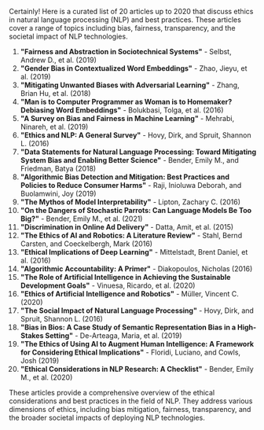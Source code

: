 Certainly! Here is a curated list of 20 articles up to 2020 that discuss ethics in natural language processing (NLP) and best practices. These articles cover a range of topics including bias, fairness, transparency, and the societal impact of NLP technologies.

1. **"Fairness and Abstraction in Sociotechnical Systems"** - Selbst, Andrew D., et al. (2019)
2. **"Gender Bias in Contextualized Word Embeddings"** - Zhao, Jieyu, et al. (2019)
3. **"Mitigating Unwanted Biases with Adversarial Learning"** - Zhang, Brian Hu, et al. (2018)
4. **"Man is to Computer Programmer as Woman is to Homemaker? Debiasing Word Embeddings"** - Bolukbasi, Tolga, et al. (2016)
5. **"A Survey on Bias and Fairness in Machine Learning"** - Mehrabi, Ninareh, et al. (2019)
6. **"Ethics and NLP: A General Survey"** - Hovy, Dirk, and Spruit, Shannon L. (2016)
7. **"Data Statements for Natural Language Processing: Toward Mitigating System Bias and Enabling Better Science"** - Bender, Emily M., and Friedman, Batya (2018)
8. **"Algorithmic Bias Detection and Mitigation: Best Practices and Policies to Reduce Consumer Harms"** - Raji, Inioluwa Deborah, and Buolamwini, Joy (2019)
9. **"The Mythos of Model Interpretability"** - Lipton, Zachary C. (2016)
10. **"On the Dangers of Stochastic Parrots: Can Language Models Be Too Big?"** - Bender, Emily M., et al. (2021)
11. **"Discrimination in Online Ad Delivery"** - Datta, Amit, et al. (2015)
12. **"The Ethics of AI and Robotics: A Literature Review"** - Stahl, Bernd Carsten, and Coeckelbergh, Mark (2016)
13. **"Ethical Implications of Deep Learning"** - Mittelstadt, Brent Daniel, et al. (2016)
14. **"Algorithmic Accountability: A Primer"** - Diakopoulos, Nicholas (2016)
15. **"The Role of Artificial Intelligence in Achieving the Sustainable Development Goals"** - Vinuesa, Ricardo, et al. (2020)
16. **"Ethics of Artificial Intelligence and Robotics"** - Müller, Vincent C. (2020)
17. **"The Social Impact of Natural Language Processing"** - Hovy, Dirk, and Spruit, Shannon L. (2016)
18. **"Bias in Bios: A Case Study of Semantic Representation Bias in a High-Stakes Setting"** - De-Arteaga, Maria, et al. (2019)
19. **"The Ethics of Using AI to Augment Human Intelligence: A Framework for Considering Ethical Implications"** - Floridi, Luciano, and Cowls, Josh (2019)
20. **"Ethical Considerations in NLP Research: A Checklist"** - Bender, Emily M., et al. (2020)

These articles provide a comprehensive overview of the ethical considerations and best practices in the field of NLP. They address various dimensions of ethics, including bias mitigation, fairness, transparency, and the broader societal impacts of deploying NLP technologies.